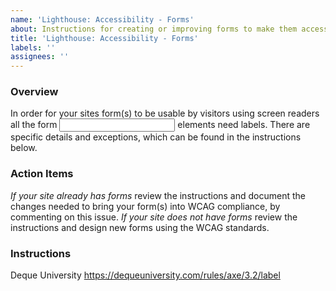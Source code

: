 ```yaml
---
name: 'Lighthouse: Accessibility - Forms'
about: Instructions for creating or improving forms to make them accessible when visitors use screen readers   AKA Form <input> elements must have labels
title: 'Lighthouse: Accessibility - Forms'
labels: ''
assignees: ''
---
```


### Overview

In order for your sites form(s) to be usable by visitors using screen readers all the form <input> elements need labels. There are specific details and exceptions, which can be found in the instructions below.

### Action Items

*If your site already has forms* review the instructions and document the changes needed to bring your form(s) into WCAG compliance, by commenting on this issue.
*If your site does not have forms* review the instructions and design new forms using the WCAG standards.

### Instructions

Deque University
https://dequeuniversity.com/rules/axe/3.2/label
